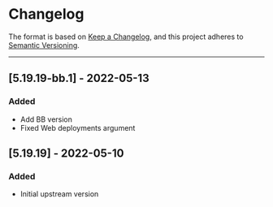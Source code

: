 # Changelog

The format is based on [Keep a Changelog](https://keepachangelog.com/en/1.0.0/), and this project adheres to [Semantic Versioning](https://semver.org/spec/v2.0.0.html).

---

## [5.19.19-bb.1] - 2022-05-13
### Added
- Add BB version
- Fixed Web deployments argument

## [5.19.19] - 2022-05-10
### Added
- Initial upstream version